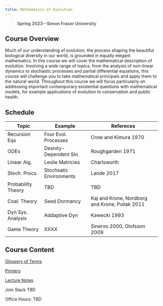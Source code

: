 ```yaml
---
title: Mathematics of Evolution
---
```


> **Spring 2023--Simon Fraser University**

## Course Overview
Much of our understanding of evolution, the process shaping the beautiful biological diversity in our world, is grounded in equally elegant mathematics.  In this course we will cover the mathematical description of evolution. Involving a wide range of topics, from the analysis of non-linear dynamics to stochastic processes and partial differential equations, this course will challenge you to take mathematical principals and apply them to the natural world.  Throughout this course we will focus particularly on addressing important contemporary existential questions with mathematical models, for example applications of evolution to conservation and public health.

## Schedule
| Topic       	| Example      | Refereces		|
| ----------- 	| ----------- 	| -----------	|
| Recursion Eqs | Four Evol. Processes       	| Crow and Kimura 1970|
| ODEs	 	     	| Desnity-Dependent Sln. |Roughgarden 1971       	|
| Linear Alg. 				| Leslie Matricies | Charlsworth       	|
| Stoch. Procs. 		| Stochsatic Environments | Lande 2017       	|
| Probability Theory |TBD| TBD|
| Coal. Theory		| Seed Dormancy | Kaj and Krone, Nordborg and Krone, Pollak 2011     	|
| Dyn Sys. Analysis | Addaptive Dyn        	| Kawecki 1993       	|
| Game Theory | XXXX | Sinervo 2000, Olofsson 2009    	|

## Course Content

[Glossery of Terms](https://amacp.github.io/PopGen/Glossary.html)

[Primers](https://amacp.github.io/PopGen/Primers.html)

[Lecture Notes](https://amacp.github.io/PopGen/LectureNotes.html)

Join Slack TBD

Office Hours: TBD
